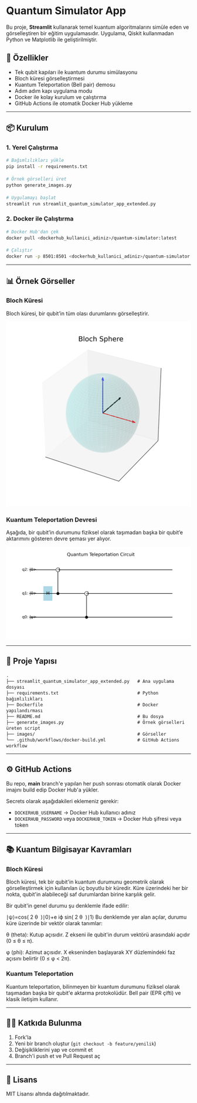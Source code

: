 # Quantum Simulator App

Bu proje, **Streamlit** kullanarak temel kuantum algoritmalarını simüle eden ve görselleştiren bir eğitim uygulamasıdır. Uygulama, Qiskit kullanmadan Python ve Matplotlib ile geliştirilmiştir.

## 🚀 Özellikler

- Tek qubit kapıları ile kuantum durumu simülasyonu
- Bloch küresi görselleştirmesi
- Kuantum Teleportation (Bell pair) demosu
- Adım adım kapı uygulama modu
- Docker ile kolay kurulum ve çalıştırma
- GitHub Actions ile otomatik Docker Hub yükleme

---

## 📦 Kurulum

### 1. Yerel Çalıştırma

```bash
# Bağımlılıkları yükle
pip install -r requirements.txt

# Örnek görselleri üret
python generate_images.py

# Uygulamayı başlat
streamlit run streamlit_quantum_simulator_app_extended.py
```

### 2. Docker ile Çalıştırma

```bash
# Docker Hub'dan çek
docker pull <dockerhub_kullanici_adiniz>/quantum-simulator:latest

# Çalıştır
docker run -p 8501:8501 <dockerhub_kullanici_adiniz>/quantum-simulator:latest
```

---

## 📊 Örnek Görseller

### Bloch Küresi

Bloch küresi, bir qubit’in tüm olası durumlarını görselleştirir.

![Bloch Sphere](images/bloch_sphere_example.png)


### Kuantum Teleportation Devresi

Aşağıda, bir qubit’in durumunu fiziksel olarak taşımadan başka bir qubit’e aktarımını gösteren devre şeması yer alıyor.

![Teleportation Circuit](images/teleportation_circuit_example.png)


---

## 📜 Proje Yapısı

```
.
├── streamlit_quantum_simulator_app_extended.py   # Ana uygulama dosyası
├── requirements.txt                              # Python bağımlılıkları
├── Dockerfile                                    # Docker yapılandırması
├── README.md                                     # Bu dosya
├── generate_images.py                            # Örnek görselleri üreten script
├── images/                                       # Görseller
└── .github/workflows/docker-build.yml            # GitHub Actions workflow
```

---

## ⚙️ GitHub Actions

Bu repo, **main** branch'e yapılan her push sonrası otomatik olarak Docker imajını build edip Docker Hub'a yükler.

Secrets olarak aşağıdakileri eklemeniz gerekir:

- `DOCKERHUB_USERNAME` → Docker Hub kullanıcı adınız
- `DOCKERHUB_PASSWORD` veya `DOCKERHUB_TOKEN` → Docker Hub şifresi veya token

---

## 📚 Kuantum Bilgisayar Kavramları

### Bloch Küresi

Bloch küresi, tek bir qubit'in kuantum durumunu geometrik olarak görselleştirmek için kullanılan üç boyutlu bir küredir. Küre üzerindeki her bir nokta, qubit'in alabileceği saf durumlardan birine karşılık gelir.

Bir qubit'in genel durumu şu denklemle ifade edilir:

∣ψ⟩=cos( 
2
θ
​
 )∣0⟩+e 
iϕ
 sin( 
2
θ
​
 )∣1⟩
Bu denklemde yer alan açılar, durumu küre üzerinde bir vektör olarak tanımlar:

θ (theta): Kutup açısıdır. Z ekseni ile qubit'in durum vektörü arasındaki açıdır (0 ≤ θ ≤ π).

φ (phi): Azimut açısıdır. X ekseninden başlayarak XY düzlemindeki faz açısını belirtir (0 ≤ φ < 2π).


### Kuantum Teleportation

Kuantum teleportation, bilinmeyen bir kuantum durumunu fiziksel olarak taşımadan başka bir qubit'e aktarma protokolüdür. Bell pair (EPR çifti) ve klasik iletişim kullanır.

---

## 👨‍💻 Katkıda Bulunma

1. Fork'la
2. Yeni bir branch oluştur (`git checkout -b feature/yenilik`)
3. Değişikliklerini yap ve commit et
4. Branch'i push et ve Pull Request aç

---

## 📄 Lisans

MIT Lisansı altında dağıtılmaktadır.
